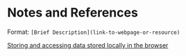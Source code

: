 # Notes and References

Format: `[Brief Description](link-to-webpage-or-resource)`

[Storing and accessing data stored locally in the browser](https://www.freecodecamp.org/news/how-to-store-data-in-web-browser-storage-localstorage-and-session-storage-explained/#:~:text=How%20to%20Store%20Data%20in%20Web%20Browser%20Storage,3%20Saving%20arrays%20to%20localStorage%20and%20sessionStorage%20)
